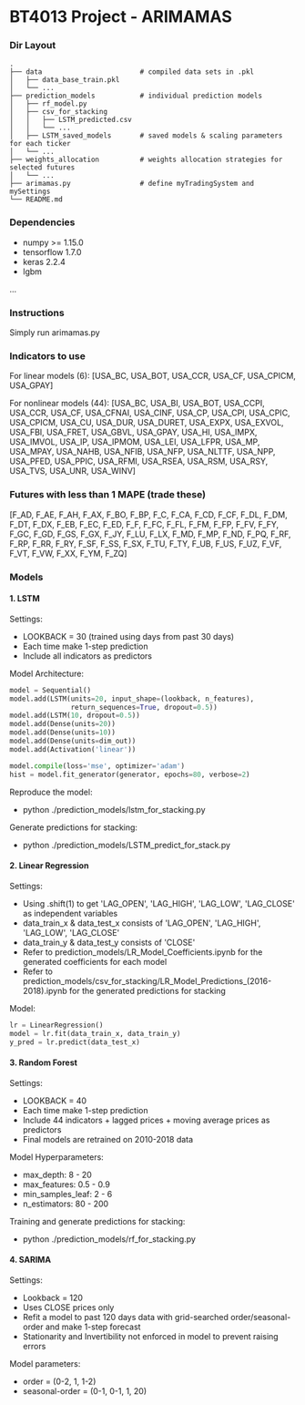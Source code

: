 ﻿BT4013 Project - ARIMAMAS
==========================

### Dir Layout
    .
    ├── data                        # compiled data sets in .pkl
    │   ├── data_base_train.pkl        
    │   └── ...                 
    ├── prediction_models           # individual prediction models                   
    │   ├── rf_model.py
    │   ├── csv_for_stacking
    │   │   ├── LSTM_predicted.csv
    │   │   └── ...  
    │   ├── LSTM_saved_models       # saved models & scaling parameters for each ticker
    │   └── ...      
    ├── weights_allocation          # weights allocation strategies for selected futures  
    │   └── ...    
    ├── arimamas.py                 # define myTradingSystem and mySettings
    └── README.md

### Dependencies
- numpy >= 1.15.0
- tensorflow 1.7.0
- keras 2.2.4
- lgbm

...

### Instructions 
Simply run arimamas.py


### Indicators to use
For linear models (6): 
    [USA_BC, USA_BOT, USA_CCR, USA_CF, USA_CPICM, USA_GPAY]

For nonlinear models (44): 
    [USA_BC, USA_BI, USA_BOT, USA_CCPI, USA_CCR, USA_CF, USA_CFNAI,
    USA_CINF, USA_CP, USA_CPI, USA_CPIC, USA_CPICM, USA_CU, USA_DUR,
    USA_DURET, USA_EXPX, USA_EXVOL, USA_FBI, USA_FRET, USA_GBVL,
    USA_GPAY, USA_HI, USA_IMPX, USA_IMVOL, USA_IP, USA_IPMOM, USA_LEI,
    USA_LFPR, USA_MP, USA_MPAY, USA_NAHB, USA_NFIB, USA_NFP, USA_NLTTF,
    USA_NPP, USA_PFED, USA_PPIC, USA_RFMI, USA_RSEA, USA_RSM, USA_RSY,
    USA_TVS, USA_UNR, USA_WINV]

### Futures with less than 1 MAPE (trade these)
[F_AD, F_AE, F_AH, F_AX, F_BO, F_BP, F_C, F_CA, F_CD, F_CF, 
 F_DL, F_DM, F_DT, F_DX, F_EB, F_EC, F_ED, F_F, F_FC, F_FL, 
 F_FM, F_FP, F_FV, F_FY, F_GC, F_GD, F_GS, F_GX, F_JY, F_LU, 
 F_LX, F_MD, F_MP, F_ND, F_PQ, F_RF, F_RP, F_RR, F_RY, F_SF, 
 F_SS, F_SX, F_TU, F_TY, F_UB, F_US, F_UZ, F_VF, F_VT, F_VW, 
 F_XX, F_YM, F_ZQ]

### Models
#### 1. LSTM
Settings: 
- LOOKBACK = 30 (trained using days from past 30 days) 
- Each time make 1-step prediction
- Include all indicators as predictors

Model Architecture:
```python
model = Sequential()
model.add(LSTM(units=20, input_shape=(lookback, n_features),
               return_sequences=True, dropout=0.5))
model.add(LSTM(10, dropout=0.5)) 
model.add(Dense(units=20))
model.add(Dense(units=10))
model.add(Dense(units=dim_out))
model.add(Activation('linear'))

model.compile(loss='mse', optimizer='adam')
hist = model.fit_generator(generator, epochs=80, verbose=2)
```

Reproduce the model: 
- python ./prediction_models/lstm_for_stacking.py

Generate predictions for stacking:
- python ./prediction_models/LSTM_predict_for_stack.py
#### 2. Linear Regression
Settings: 
- Using .shift(1) to get 'LAG_OPEN', 'LAG_HIGH', 'LAG_LOW', 'LAG_CLOSE' as independent variables
- data_train_x & data_test_x consists of 'LAG_OPEN', 'LAG_HIGH', 'LAG_LOW', 'LAG_CLOSE'
- data_train_y & data_test_y consists of 'CLOSE'
- Refer to prediction_models/LR_Model_Coefficients.ipynb for the generated coefficients for each model
- Refer to prediction_models/csv_for_stacking/LR_Model_Predictions_(2016-2018).ipynb for the generated predictions for stacking

Model:
```python
lr = LinearRegression()
model = lr.fit(data_train_x, data_train_y)
y_pred = lr.predict(data_test_x)
```
#### 3. Random Forest
Settings:
- LOOKBACK = 40
- Each time make 1-step prediction
- Include 44 indicators + lagged prices + moving average prices as predictors
- Final models are retrained on 2010-2018 data

Model Hyperparameters:
- max_depth: 8 - 20
- max_features: 0.5 - 0.9
- min_samples_leaf: 2 - 6
- n_estimators: 80 - 200

Training and generate predictions for stacking:
- python ./prediction_models/rf_for_stacking.py

#### 4. SARIMA
Settings:
- Lookback = 120
- Uses CLOSE prices only
- Refit a model to past 120 days data with grid-searched order/seasonal-order and make 1-step forecast
- Stationarity and Invertibility not enforced in model to prevent raising errors

Model parameters:
- order = (0-2, 1, 1-2)
- seasonal-order = (0-1, 0-1, 1, 20)